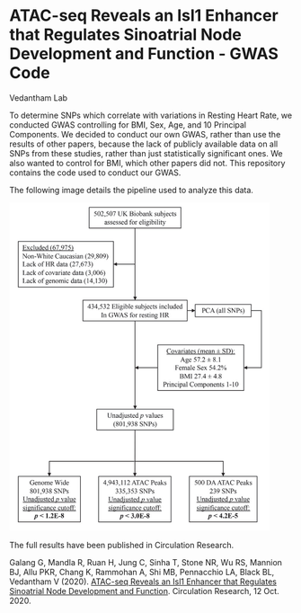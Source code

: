 # ATAC-seq Reveals an Isl1 Enhancer that Regulates Sinoatrial Node Development and Function - GWAS Code

Vedantham Lab

To determine SNPs which correlate with variations in Resting Heart Rate, we conducted GWAS controlling for BMI, Sex, Age, and 10 Principal Components. We decided to conduct our own GWAS, rather than use the results of other papers, because the lack of publicly available data on all SNPs from these studies, rather than just statistically significant ones. We also wanted to control for BMI, which other papers did not. This repository contains the code used to conduct our GWAS.

The following image details the pipeline used to analyze this data.

![graphical pipeline](images/layout.png)

The full results have been published in Circulation Research. 

Galang G, Mandla R, Ruan H, Jung C, Sinha T, Stone NR, Wu RS, Mannion BJ, Allu PKR, Chang K, Rammohan A, Shi MB, Pennacchio LA, Black BL, Vedantham V (2020). [ATAC-seq Reveals an Isl1 Enhancer that Regulates Sinoatrial Node Development and Function](https://www.ahajournals.org/doi/abs/10.1161/CIRCRESAHA.120.317145). Circulation Research, 12 Oct. 2020.
